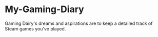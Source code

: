 # My-Gaming-Diary
Gaming Dairy's dreams and aspirations are to keep a detailed track of Steam games you've played.
